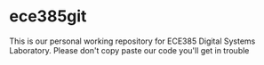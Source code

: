 # ece385git

This is our personal working repository for ECE385 Digital Systems Laboratory. Please don't copy paste our code you'll get in trouble
